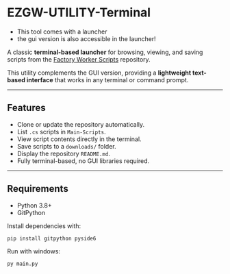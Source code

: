 # EZGW-UTILITY-Terminal
- This tool comes with a launcher
- the gui version is also accessible in the launcher!



A classic **terminal-based launcher** for browsing, viewing, and saving scripts from the [Factory Worker Scripts](https://github.com/IamAbolfazlHeydari/Factory-Worker-scripts) repository.  

This utility complements the GUI version, providing a **lightweight text-based interface** that works in any terminal or command prompt.

---

## Features

- Clone or update the repository automatically.
- List `.cs` scripts in `Main-Scripts`.
- View script contents directly in the terminal.
- Save scripts to a `downloads/` folder.
- Display the repository `README.md`.
- Fully terminal-based, no GUI libraries required.

---

## Requirements

- Python 3.8+
- GitPython

Install dependencies with:

```bash
pip install gitpython pyside6
```
Run with windows:
```bash
py main.py
```